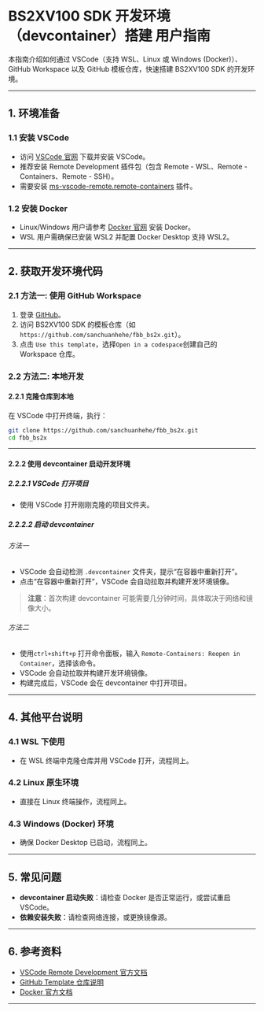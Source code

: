 # BS2XV100 SDK 开发环境（devcontainer）搭建 用户指南

本指南介绍如何通过 VSCode（支持 WSL、Linux 或 Windows (Docker)）、GitHub Workspace 以及 GitHub 模板仓库，快速搭建 BS2XV100 SDK 的开发环境。

---

## 1. 环境准备

### 1.1 安装 VSCode

- 访问 [VSCode 官网](https://code.visualstudio.com/) 下载并安装 VSCode。
- 推荐安装 Remote Development 插件包（包含 Remote - WSL、Remote - Containers、Remote - SSH）。
- 需要安装 [ms-vscode-remote.remote-containers](https://marketplace.visualstudio.com/items?itemName=ms-vscode-remote.remote-containers) 插件。

### 1.2 安装 Docker

- Linux/Windows 用户请参考 [Docker 官网](https://www.docker.com/) 安装 Docker。
- WSL 用户需确保已安装 WSL2 并配置 Docker Desktop 支持 WSL2。

---

## 2. 获取开发环境代码

### 2.1 方法一: 使用 GitHub Workspace

1. 登录 [GitHub](https://github.com/)。
2. 访问 BS2XV100 SDK 的模板仓库（如 `https://github.com/sanchuanhehe/fbb_bs2x.git`）。
3. 点击 `Use this template`，选择`Open in a codespace`创建自己的 Workspace 仓库。

### 2.2 方法二: 本地开发

#### 2.2.1 克隆仓库到本地

在 VSCode 中打开终端，执行：

```bash
git clone https://github.com/sanchuanhehe/fbb_bs2x.git
cd fbb_bs2x
```

---

#### 2.2.2 使用 devcontainer 启动开发环境

##### 2.2.2.1 VSCode 打开项目

- 使用 VSCode 打开刚刚克隆的项目文件夹。

##### 2.2.2.2 启动 devcontainer

###### 方法一

- VSCode 会自动检测 `.devcontainer` 文件夹，提示“在容器中重新打开”。
- 点击“在容器中重新打开”，VSCode 会自动拉取并构建开发环境镜像。

> **注意**：首次构建 devcontainer 可能需要几分钟时间，具体取决于网络和镜像大小。

###### 方法二

- 使用`ctrl+shift+p` 打开命令面板，输入 `Remote-Containers: Reopen in Container`，选择该命令。
- VSCode 会自动拉取并构建开发环境镜像。
- 构建完成后，VSCode 会在 devcontainer 中打开项目。

---

## 4. 其他平台说明

### 4.1 WSL 下使用

- 在 WSL 终端中克隆仓库并用 VSCode 打开，流程同上。

### 4.2 Linux 原生环境

- 直接在 Linux 终端操作，流程同上。

### 4.3 Windows (Docker) 环境

- 确保 Docker Desktop 已启动，流程同上。

---

## 5. 常见问题

- **devcontainer 启动失败**：请检查 Docker 是否正常运行，或尝试重启 VSCode。
- **依赖安装失败**：请检查网络连接，或更换镜像源。

---

## 6. 参考资料

- [VSCode Remote Development 官方文档](https://code.visualstudio.com/docs/remote/remote-overview)
- [GitHub Template 仓库说明](https://docs.github.com/en/repositories/creating-and-managing-repositories/creating-a-template-repository)
- [Docker 官方文档](https://docs.docker.com/)

---
